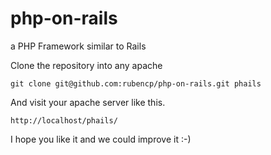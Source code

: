 # php-on-rails
a PHP Framework similar to Rails

Clone the repository into any apache

```
git clone git@github.com:rubencp/php-on-rails.git phails
```
And visit your apache server like this.

```
http://localhost/phails/
```


I hope you like it and we could improve it :-)
